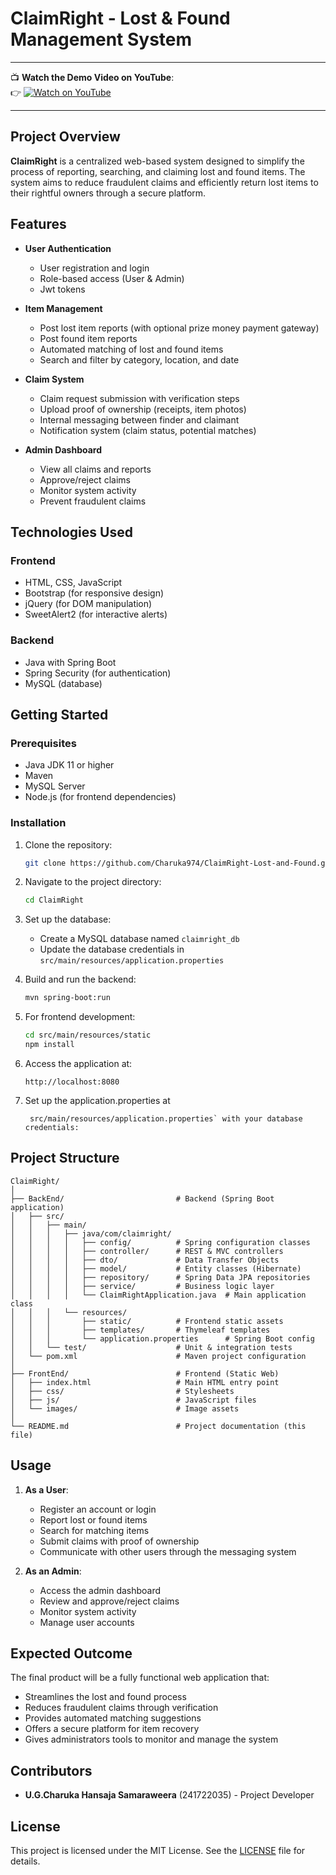 # ClaimRight - Lost & Found Management System

---

📺 **Watch the Demo Video on YouTube**:  
👉 [![Watch on YouTube](https://img.shields.io/badge/▶️%20Watch%20Demo%20Video-red?style=for-the-badge&logo=youtube)](https://youtu.be/aBP_N-HxBEQ)

---

## Project Overview

**ClaimRight** is a centralized web-based system designed to simplify the process of reporting, searching, and claiming lost and found items. The system aims to reduce fraudulent claims and efficiently return lost items to their rightful owners through a secure platform.

## Features
- **User Authentication**
  - User registration and login
  - Role-based access (User & Admin)
  - Jwt tokens
  
- **Item Management**
  - Post lost item reports (with optional prize money payment gateway)
  - Post found item reports
  - Automated matching of lost and found items
  - Search and filter by category, location, and date

- **Claim System**
  - Claim request submission with verification steps
  - Upload proof of ownership (receipts, item photos)
  - Internal messaging between finder and claimant
  - Notification system (claim status, potential matches)

- **Admin Dashboard**
  - View all claims and reports
  - Approve/reject claims
  - Monitor system activity
  - Prevent fraudulent claims

## Technologies Used
### Frontend
- HTML, CSS, JavaScript
- Bootstrap (for responsive design)
- jQuery (for DOM manipulation)
- SweetAlert2 (for interactive alerts)

### Backend
- Java with Spring Boot
- Spring Security (for authentication)
- MySQL (database)

## Getting Started
### Prerequisites
- Java JDK 11 or higher
- Maven
- MySQL Server
- Node.js (for frontend dependencies)

### Installation
1. Clone the repository:
   ```bash
   git clone https://github.com/Charuka974/ClaimRight-Lost-and-Found.git
   ```

2. Navigate to the project directory:
   ```bash
   cd ClaimRight
   ```

3. Set up the database:
   - Create a MySQL database named `claimright_db`
   - Update the database credentials in `src/main/resources/application.properties`

4. Build and run the backend:
   ```bash
   mvn spring-boot:run
   ```

5. For frontend development:
   ```bash
   cd src/main/resources/static
   npm install
   ```

6. Access the application at:
   ```
   http://localhost:8080
   ```
   
7. Set up the application.properties at 

   ```
    src/main/resources/application.properties` with your database credentials:
   ```


## Project Structure
```
ClaimRight/
│
├── BackEnd/                         # Backend (Spring Boot application)
│   ├── src/
│   │   ├── main/
│   │   │   ├── java/com/claimright/
│   │   │   │   ├── config/          # Spring configuration classes
│   │   │   │   ├── controller/      # REST & MVC controllers
│   │   │   │   ├── dto/             # Data Transfer Objects
│   │   │   │   ├── model/           # Entity classes (Hibernate)
│   │   │   │   ├── repository/      # Spring Data JPA repositories
│   │   │   │   ├── service/         # Business logic layer
│   │   │   │   └── ClaimRightApplication.java  # Main application class
│   │   │   └── resources/
│   │   │       ├── static/          # Frontend static assets
│   │   │       ├── templates/       # Thymeleaf templates
│   │   │       └── application.properties      # Spring Boot config
│   │   └── test/                    # Unit & integration tests
│   └── pom.xml                      # Maven project configuration
│
├── FrontEnd/                        # Frontend (Static Web)
│   ├── index.html                   # Main HTML entry point
│   ├── css/                         # Stylesheets
│   ├── js/                          # JavaScript files
│   └── images/                      # Image assets
│
└── README.md                        # Project documentation (this file)

```

## Usage
1. **As a User**:
   - Register an account or login
   - Report lost or found items
   - Search for matching items
   - Submit claims with proof of ownership
   - Communicate with other users through the messaging system

2. **As an Admin**:
   - Access the admin dashboard
   - Review and approve/reject claims
   - Monitor system activity
   - Manage user accounts

## Expected Outcome
The final product will be a fully functional web application that:
- Streamlines the lost and found process
- Reduces fraudulent claims through verification
- Provides automated matching suggestions
- Offers a secure platform for item recovery
- Gives administrators tools to monitor and manage the system

## Contributors
- **U.G.Charuka Hansaja Samaraweera** (241722035) - Project Developer

## License
This project is licensed under the MIT License. See the [LICENSE](LICENSE) file for details.